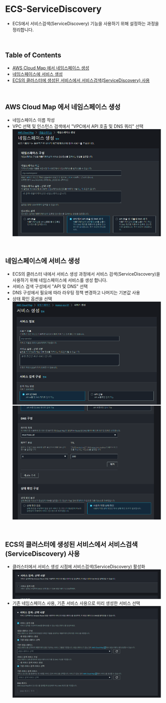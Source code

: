 # ECS-ServiceDiscovery
- ECS에서 서비스검색(ServiceDiscovery) 기능을 사용하기 위해 설정하는 과정을 정리합니다.
<br>

## Table of Contents
- [AWS Cloud Map 에서 네임스페이스 생성](#aws-cloud-map-에서-네임스페이스-생성)
- [네임스페이스에 서비스 생성](#네임스페이스에-서비스-생성)
- [ECS의 클러스터에 생성된 서비스에서 서비스검색(ServiceDiscovery) 사용](#ecs의-클러스터에-생성된-서비스에서-서비스검색servicediscovery-사용)
<br>

## AWS Cloud Map 에서 네임스페이스 생성
- 네임스페이스 이름 작성
- VPC 선택 및 인스턴스 검색에서 "VPC에서 API 호출 및 DNS 쿼리" 선택
![네임스페이스 생성](./img/ECS-ServiceDiscovery-01.png)

<br>

## 네임스페이스에 서비스 생성
- ECS의 클러스터 내에서 서비스 생성 과정에서 서비스 검색(ServiceDiscovery)을 사용하기 위해 네임스페이스에 서비스를 생성 합니다.
- 서비스 검색 구성에서 "API 및 DNS" 선택
- DNS 구성에서 필요에 따라 라우팅 정책 변경하고 나머지는 기본값 사용
- 상태 확인 옵션을 선택
![서비스 생성1](./img/ECS-ServiceDiscovery-02.png)
![서비스 생성2](./img/ECS-ServiceDiscovery-03.png)

<br>

## ECS의 클러스터에 생성된 서비스에서 서비스검색(ServiceDiscovery) 사용
- 클러스터에서 서비스 생성 시점에 서비스검색(ServiceDiscovery) 활성화
![서비스 검색 선택1](./img/ECS-ServiceDiscovery-04.png)
- 기존 네임스페이스 사용, 기존 서비스 사용으로 미리 생성한 서비스 선택
![서비스 검색 선택2](./img/ECS-ServiceDiscovery-05.png)

<br>